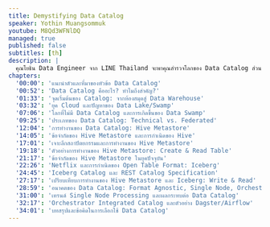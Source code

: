 ```yaml
---
title: Demystifying Data Catalog
speaker: Yothin Muangsommuk
youtube: M8Qd3WFNlDQ
managed: true
published: false
subtitles: [th]
description: |
  คุณโยธิน Data Engineer จาก LINE Thailand จะพาคุณสำรวจโลกของ Data Catalog ส่วนประกอบสำคัญแต่กลับไม่ค่อยถูกพูดถึงในการสร้าง Data Platform  การบรรยายนี้จะพาคุณย้อนรอยวิวัฒนาการของ Data Catalog ตั้งแต่ยุคห้องสมุดจนถึงยุคคลาวด์  เรียนรู้ถึงความสำคัญของ Data Catalog ในการจัดการข้อมูลมหาศาลใน Data Lake และวิธีที่มันช่วยหลีกเลี่ยงปัญหา Data Swamp  พบกับการเปรียบเทียบ Hive Metastore และ Iceberg Catalog พร้อมเจาะลึกกลไกการทำงานเบื้องหลัง  และมองไปยังอนาคตของ Data Catalog กับเทรนด์ต่างๆ เช่น Format Agnostic Catalog ไม่ว่าคุณจะเป็น Data Engineer มือใหม่หรือผู้มีประสบการณ์  วิดีโอนี้จะช่วยให้คุณเข้าใจบทบาทและความสำคัญของ Data Catalog ในการสร้าง Data Platform ที่มีประสิทธิภาพมากยิ่งขึ้น
chapters:
  '00:00': 'แนะนำตัวและที่มาของหัวข้อ Data Catalog'
  '00:52': 'Data Catalog คืออะไร? ทำไมถึงสำคัญ?'
  '01:33': 'จุดเริ่มต้นของ Catalog: จากห้องสมุดสู่ Data Warehouse'
  '03:32': 'ยุค Cloud และปัญหาของ Data Lake/Swamp'
  '07:06': 'โลกที่ไม่มี Data Catalog และการเกิดขึ้นของ Data Swamp'
  '09:25': 'ประเภทของ Data Catalog: Technical vs. Federated'
  '12:04': 'การทำงานของ Data Catalog: Hive Metastore'
  '14:05': 'ข้อจำกัดของ Hive Metastore และการกำเนิดของ Hive'
  '17:01': 'เจาะลึกสถาปัตยกรรมและการทำงานของ Hive Metastore'
  '19:18': 'ตัวอย่างการทำงานของ Hive Metastore: Create & Read Table'
  '21:17': 'ข้อจำกัดของ Hive Metastore ในยุคปัจจุบัน'
  '22:26': 'Netflix และการกำเนิดของ Open Table Format: Iceberg'
  '24:45': 'Iceberg Catalog และ REST Catalog Specification'
  '27:17': 'เปรียบเทียบการทำงานของ Hive Metastore และ Iceberg: Write & Read'
  '28:59': 'อนาคตของ Data Catalog: Format Agnostic, Single Node, Orchestrator Integrated'
  '31:00': 'เทรนด์ Single Node Processing และผลกระทบต่อ Data Catalog'
  '32:17': 'Orchestrator Integrated Catalog และตัวอย่าง Dagster/Airflow'
  '34:01': 'บทสรุปและข้อคิดในการเลือกใช้ Data Catalog'
---
```

